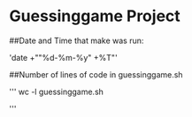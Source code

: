 # Guessinggame Project

##Date and Time that make was run:

'date +""%d-%m-%y" +%T"'

##Number of lines of code in guessinggame.sh

'''
wc -l guessinggame.sh

'''
